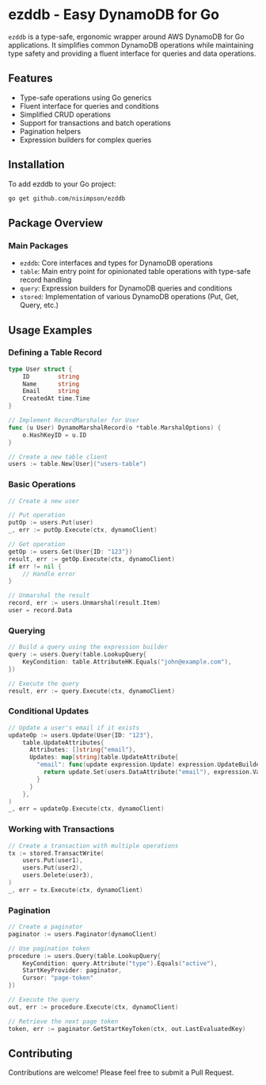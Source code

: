 # ezddb - Easy DynamoDB for Go

`ezddb` is a type-safe, ergonomic wrapper around AWS DynamoDB for Go applications. It simplifies common DynamoDB operations while maintaining type safety and providing a fluent interface for queries and data operations.

## Features

- Type-safe operations using Go generics
- Fluent interface for queries and conditions
- Simplified CRUD operations
- Support for transactions and batch operations
- Pagination helpers
- Expression builders for complex queries

## Installation

To add ezddb to your Go project:

```bash
go get github.com/nisimpson/ezddb
```

## Package Overview

### Main Packages

- `ezddb`: Core interfaces and types for DynamoDB operations
- `table`: Main entry point for opinionated table operations with type-safe record handling
- `query`: Expression builders for DynamoDB queries and conditions
- `stored`: Implementation of various DynamoDB operations (Put, Get, Query, etc.)

## Usage Examples

### Defining a Table Record

```go
type User struct {
    ID        string
    Name      string
    Email     string
    CreatedAt time.Time
}

// Implement RecordMarshaler for User
func (u User) DynamoMarshalRecord(o *table.MarshalOptions) {
    o.HashKeyID = u.ID
}

// Create a new table client
users := table.New[User]("users-table")
```

### Basic Operations

```go
// Create a new user

// Put operation
putOp := users.Put(user)
_, err := putOp.Execute(ctx, dynamoClient)

// Get operation
getOp := users.Get(User{ID: "123"})
result, err := getOp.Execute(ctx, dynamoClient)
if err != nil {
    // Handle error
}

// Unmarshal the result
record, err := users.Unmarshal(result.Item)
user = record.Data
```

### Querying

```go
// Build a query using the expression builder
query := users.Query(table.LookupQuery{
    KeyCondition: table.AttributeHK.Equals("john@example.com"),
})

// Execute the query
result, err := query.Execute(ctx, dynamoClient)
```

### Conditional Updates

```go
// Update a user's email if it exists
updateOp := users.Update(User{ID: "123"},
    table.UpdateAttributes{
      Attributes: []string{"email"},
      Updates: map[string]table.UpdateAttribute{
        "email": func(update expression.Update) expression.UpdateBuilder {
          return update.Set(users.DataAttribute("email"), expression.Value("newemail@example.com"))
        }
      }
    },
)
_, err = updateOp.Execute(ctx, dynamoClient)
```

### Working with Transactions

```go
// Create a transaction with multiple operations
tx := stored.TransactWrite(
    users.Put(user1),
    users.Put(user2),
    users.Delete(user3),
)
_, err = tx.Execute(ctx, dynamoClient)
```

### Pagination

```go
// Create a paginator
paginator := users.Paginator(dynamoClient)

// Use pagination token
procedure := users.Query(table.LookupQuery{
    KeyCondition: query.Attribute("type").Equals("active"),
    StartKeyProvider: paginator,
    Cursor: "page-token"
})

// Execute the query
out, err := procedure.Execute(ctx, dynamoClient)

// Retrieve the next page token
token, err := paginator.GetStartKeyToken(ctx, out.LastEvaluatedKey)
```

## Contributing

Contributions are welcome! Please feel free to submit a Pull Request.
